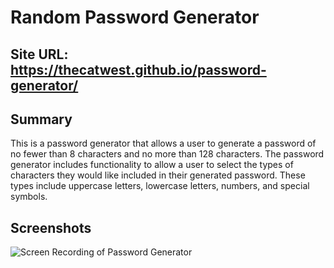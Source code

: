 # Random Password Generator

## Site URL: <https://thecatwest.github.io/password-generator/>

## Summary

This is a password generator that allows a user to generate a password of no fewer than 8 characters and no more than 128 characters. The password generator includes functionality to allow a user to select the types of characters they would like included in their generated password. These types include uppercase letters, lowercase letters, numbers, and special symbols.

## Screenshots

![Screen Recording of Password Generator](https://media.giphy.com/media/C440k4BUvAoeMzkdxx/giphy.gif)
